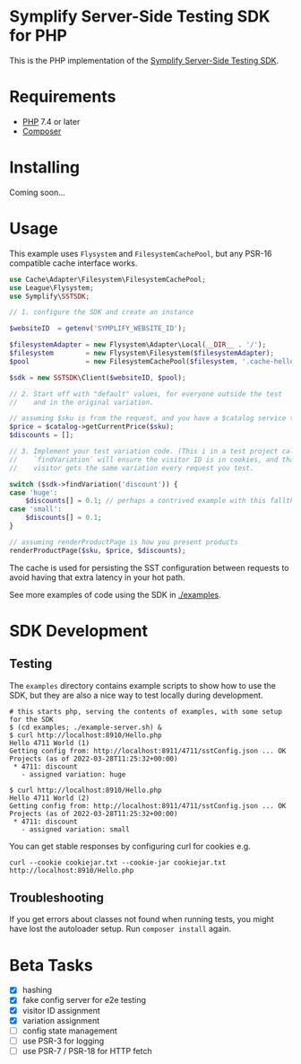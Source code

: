 Symplify Server-Side Testing SDK for PHP
========================================

This is the PHP implementation of the [Symplify Server-Side Testing SDK](./docs/Server-Side_Testing.md).

Requirements
============

* [PHP](https://www.php.net) 7.4 or later
* [Composer](https://getcomposer.org)

Installing
==========

Coming soon...

Usage
=====

This example uses `Flysystem` and `FilesystemCachePool`, but any PSR-16 compatible cache interface works.

```php
use Cache\Adapter\Filesystem\FilesystemCachePool;
use League\Flysystem;
use Symplify\SSTSDK;

// 1. configure the SDK and create an instance

$websiteID  = getenv('SYMPLIFY_WEBSITE_ID');

$filesystemAdapter = new Flysystem\Adapter\Local(__DIR__ . '/');
$filesystem        = new Flysystem\Filesystem($filesystemAdapter);
$pool              = new FilesystemCachePool($filesystem, '.cache-hello');

$sdk = new SSTSDK\Client($websiteID, $pool);

// 2. Start off with "default" values, for everyone outside the test
//    and in the original variation.

// assuming $sku is from the request, and you have a $catalog service to look up prices in
$price = $catalog->getCurrentPrice($sku);
$discounts = [];

// 3. Implement your test variation code. (This i in a test project called "discount")
//    `findVariation` will ensure the visitor ID is in cookies, and that the same
//    visitor gets the same variation every request you test.

switch ($sdk->findVariation('discount')) {
case 'huge':
    $discounts[] = 0.1; // perhaps a contrived example with this fallthrough
case 'small':
    $discounts[] = 0.1;
}

// assuming renderProductPage is how you present products
renderProductPage($sku, $price, $discounts);
```

The cache is used for persisting the SST configuration between requests to avoid having that extra latency in your hot
path.

See more examples of code using the SDK in [./examples](./examples).

SDK Development
===============

## Testing

The `examples` directory contains example scripts to show how to use the SDK, but they are also a nice way to test
locally during development.

```
# this starts php, serving the contents of examples, with some setup for the SDK
$ (cd examples; ./example-server.sh) &
$ curl http://localhost:8910/Hello.php
Hello 4711 World (1)
Getting config from: http://localhost:8911/4711/sstConfig.json ... OK
Projects (as of 2022-03-28T11:25:32+00:00)
 * 4711: discount
   - assigned variation: huge

$ curl http://localhost:8910/Hello.php
Hello 4711 World (2)
Getting config from: http://localhost:8911/4711/sstConfig.json ... OK
Projects (as of 2022-03-28T11:25:32+00:00)
 * 4711: discount
   - assigned variation: small
```

You can get stable responses by configuring curl for cookies e.g.
```
curl --cookie cookiejar.txt --cookie-jar cookiejar.txt http://localhost:8910/Hello.php
```

## Troubleshooting

If you get errors about classes not found when running tests, you might have lost the autoloader setup.
Run `composer install` again.

Beta Tasks
==========

- [x] hashing
- [x] fake config server for e2e testing
- [x] visitor ID assignment
- [x] variation assignment
- [ ] config state management
- [ ] use PSR-3 for logging
- [ ] use PSR-7 / PSR-18 for HTTP fetch
